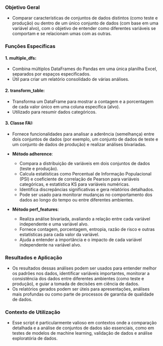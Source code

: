 ### Objetivo Geral
- Comparar características de conjuntos de dados distintos (como teste e produção) ou dentro de um único conjunto de dados (com base em uma variável alvo), com o objetivo de entender como diferentes variáveis se comportam e se relacionam umas com as outras.

### Funções Específicas

#### 1. **multiple_dfs**:
   - Combina múltiplos DataFrames do Pandas em uma única planilha Excel, separados por espaços especificados.
   - Útil para criar um relatório consolidado de várias análises.

#### 2. **transform_table**:
   - Transforma um DataFrame para mostrar a contagem e a porcentagem de cada valor único em uma coluna específica (alvo).
   - Utilizado para resumir dados categóricos.

#### 3. **Classe FAI**:
   - Fornece funcionalidades para analisar a aderência (semelhança) entre dois conjuntos de dados (por exemplo, um conjunto de dados de teste e um conjunto de dados de produção) e realizar análises bivariadas.

   - **Método adherence**:
     - Compara a distribuição de variáveis em dois conjuntos de dados (teste e produção).
     - Calcula estatísticas como Percentual de Informação Populacional (PSI) e coeficiente de correlação de Pearson para variáveis categóricas, e estatística KS para variáveis numéricas.
     - Identifica discrepâncias significativas e gera relatórios detalhados.
     - Pode ser usado para monitorar mudanças no comportamento dos dados ao longo do tempo ou entre diferentes ambientes.

   - **Método perf_features**:
     - Realiza análise bivariada, avaliando a relação entre cada variável independente e uma variável alvo.
     - Fornece contagem, porcentagem, entropia, razão de risco e outras estatísticas para cada valor da variável.
     - Ajuda a entender a importância e o impacto de cada variável independente na variável alvo.

### Resultados e Aplicação
- Os resultados dessas análises podem ser usados para entender melhor os padrões nos dados, identificar variáveis importantes, monitorar a consistência dos dados entre diferentes ambientes (como teste e produção), e guiar a tomada de decisões em ciência de dados.
- Os relatórios gerados podem ser úteis para apresentações, análises mais profundas ou como parte de processos de garantia de qualidade de dados.

### Contexto de Utilização
- Esse script é particularmente valioso em contextos onde a comparação detalhada e a análise de conjuntos de dados são essenciais, como em testes de modelos de machine learning, validação de dados e análise exploratória de dados.

